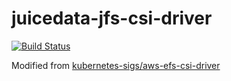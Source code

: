 # juicedata-jfs-csi-driver

[![Build Status](https://travis-ci.com/juicedata/juicedata-jfs-csi-driver.svg?token=ACsZ5AkewTgk5D5wzzds&branch=master)](https://travis-ci.com/juicedata/juicedata-jfs-csi-driver)

Modified from [kubernetes-sigs/aws-efs-csi-driver](https://github.com/kubernetes-sigs/aws-efs-csi-driver)
